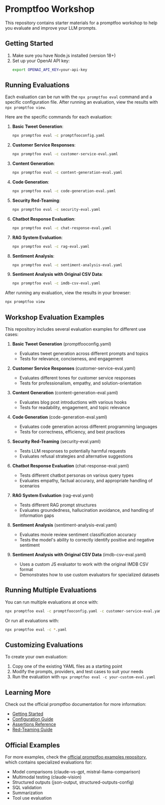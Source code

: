 # Promptfoo Workshop

This repository contains starter materials for a promptfoo workshop to help you evaluate and improve your LLM prompts.

## Getting Started

1. Make sure you have Node.js installed (version 18+)
2. Set up your OpenAI API key:
   ```bash
   export OPENAI_API_KEY=your-api-key
   ```

## Running Evaluations

Each evaluation can be run with the `npx promptfoo eval` command and a specific configuration file. After running an evaluation, view the results with `npx promptfoo view`.

Here are the specific commands for each evaluation:

1. **Basic Tweet Generation**:
   ```bash
   npx promptfoo eval -c promptfooconfig.yaml
   ```

2. **Customer Service Responses**:
   ```bash
   npx promptfoo eval -c customer-service-eval.yaml
   ```

3. **Content Generation**:
   ```bash
   npx promptfoo eval -c content-generation-eval.yaml
   ```

4. **Code Generation**:
   ```bash
   npx promptfoo eval -c code-generation-eval.yaml
   ```

5. **Security Red-Teaming**:
   ```bash
   npx promptfoo eval -c security-eval.yaml
   ```

6. **Chatbot Response Evaluation**:
   ```bash
   npx promptfoo eval -c chat-response-eval.yaml
   ```

7. **RAG System Evaluation**:
   ```bash
   npx promptfoo eval -c rag-eval.yaml
   ```

8. **Sentiment Analysis**:
   ```bash
   npx promptfoo eval -c sentiment-analysis-eval.yaml
   ```

9. **Sentiment Analysis with Original CSV Data**:
   ```bash
   npx promptfoo eval -c imdb-csv-eval.yaml
   ```

After running any evaluation, view the results in your browser:
```bash
npx promptfoo view
```

## Workshop Evaluation Examples

This repository includes several evaluation examples for different use cases:

1. **Basic Tweet Generation** (promptfooconfig.yaml)
   - Evaluates tweet generation across different prompts and topics
   - Tests for relevance, conciseness, and engagement

2. **Customer Service Responses** (customer-service-eval.yaml)
   - Evaluates different tones for customer service responses
   - Tests for professionalism, empathy, and solution-orientation

3. **Content Generation** (content-generation-eval.yaml)
   - Evaluates blog post introductions with various hooks
   - Tests for readability, engagement, and topic relevance

4. **Code Generation** (code-generation-eval.yaml)
   - Evaluates code generation across different programming languages
   - Tests for correctness, efficiency, and best practices

5. **Security Red-Teaming** (security-eval.yaml)
   - Tests LLM responses to potentially harmful requests
   - Evaluates refusal strategies and alternative suggestions

6. **Chatbot Response Evaluation** (chat-response-eval.yaml)
   - Tests different chatbot personas on various query types
   - Evaluates empathy, factual accuracy, and appropriate handling of scenarios

7. **RAG System Evaluation** (rag-eval.yaml)
   - Tests different RAG prompt structures
   - Evaluates groundedness, hallucination avoidance, and handling of information gaps

8. **Sentiment Analysis** (sentiment-analysis-eval.yaml)
   - Evaluates movie review sentiment classification accuracy
   - Tests the model's ability to correctly identify positive and negative sentiment

9. **Sentiment Analysis with Original CSV Data** (imdb-csv-eval.yaml)
   - Uses a custom JS evaluator to work with the original IMDB CSV format
   - Demonstrates how to use custom evaluators for specialized datasets

## Running Multiple Evaluations

You can run multiple evaluations at once with:

```bash
npx promptfoo eval -c promptfooconfig.yaml -c customer-service-eval.yaml
```

Or run all evaluations with:

```bash
npx promptfoo eval -c *.yaml
```

## Customizing Evaluations

To create your own evaluation:

1. Copy one of the existing YAML files as a starting point
2. Modify the prompts, providers, and test cases to suit your needs
3. Run the evaluation with `npx promptfoo eval -c your-custom-eval.yaml`

## Learning More

Check out the official promptfoo documentation for more information:
- [Getting Started](https://www.promptfoo.dev/docs/getting-started)
- [Configuration Guide](https://www.promptfoo.dev/docs/configuration/guide)
- [Assertions Reference](https://www.promptfoo.dev/docs/configuration/expected-outputs)
- [Red-Teaming Guide](https://www.promptfoo.dev/docs/red-teaming)

## Official Examples

For more examples, check the [official promptfoo examples repository](https://github.com/promptfoo/promptfoo/tree/main/examples), which contains specialized evaluations for:

- Model comparisons (claude-vs-gpt, mistral-llama-comparison)
- Multimodal testing (claude-vision)
- Structured outputs (json-output, structured-outputs-config)
- SQL validation
- Summarization
- Tool use evaluation